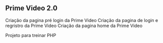 ## Prime Video 2.0

Criação da pagina pré login da Prime Video
Criação da pagina de login e regristro da Prime Video
Criação da pagina home da Prime Video

Projeto para treinar PHP
